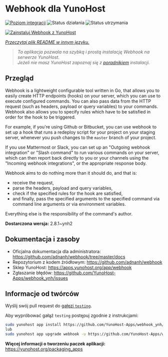 <!--
To README zostało automatycznie wygenerowane przez <https://github.com/YunoHost/apps/tree/master/tools/readme_generator>
Nie powinno być ono edytowane ręcznie.
-->

# Webhook dla YunoHost

[![Poziom integracji](https://apps.yunohost.org/badge/integration/webhook)](https://ci-apps.yunohost.org/ci/apps/webhook/)
![Status działania](https://apps.yunohost.org/badge/state/webhook)
![Status utrzymania](https://apps.yunohost.org/badge/maintained/webhook)

[![Zainstaluj Webhook z YunoHost](https://install-app.yunohost.org/install-with-yunohost.svg)](https://install-app.yunohost.org/?app=webhook)

*[Przeczytaj plik README w innym języku.](./ALL_README.md)*

> *Ta aplikacja pozwala na szybką i prostą instalację Webhook na serwerze YunoHost.*  
> *Jeżeli nie masz YunoHost zapoznaj się z [poradnikiem](https://yunohost.org/install) instalacji.*

## Przegląd

Webhook is a lightweight configurable tool written in Go, that allows you to easily create HTTP endpoints (hooks) on your server, which you can use to execute configured commands. You can also pass data from the HTTP request (such as headers, payload or query variables) to your commands. Webhook also allows you to specify rules which have to be satisfied in order for the hook to be triggered.

For example, if you're using Github or Bitbucket, you can use webhook to set up a hook that runs a redeploy script for your project on your staging server, whenever you push changes to the `master` branch of your project.

If you use Mattermost or Slack, you can set up an "Outgoing webhook integration" or "Slash command" to run various commands on your server, which can then report back directly to you or your channels using the "Incoming webhook integrations", or the appropriate response body.

Webhook aims to do nothing more than it should do, and that is:

- receive the request,
- parse the headers, payload and query variables,
- check if the specified rules for the hook are satisfied,
- and finally, pass the specified arguments to the specified command via command line arguments or via environment variables.

Everything else is the responsibility of the command's author.


**Dostarczona wersja:** 2.8.1~ynh2
## Dokumentacja i zasoby

- Oficjalna dokumentacja dla administratora: <https://github.com/adnanh/webhook/tree/master/docs>
- Repozytorium z kodem źródłowym: <https://github.com/adnanh/webhook>
- Sklep YunoHost: <https://apps.yunohost.org/app/webhook>
- Zgłaszanie błędów: <https://github.com/YunoHost-Apps/webhook_ynh/issues>

## Informacje od twórców

Wyślij swój pull request do [gałęzi `testing`](https://github.com/YunoHost-Apps/webhook_ynh/tree/testing).

Aby wypróbować gałąź `testing` postępuj zgodnie z instrukcjami:

```bash
sudo yunohost app install https://github.com/YunoHost-Apps/webhook_ynh/tree/testing --debug
lub
sudo yunohost app upgrade webhook -u https://github.com/YunoHost-Apps/webhook_ynh/tree/testing --debug
```

**Więcej informacji o tworzeniu paczek aplikacji:** <https://yunohost.org/packaging_apps>
